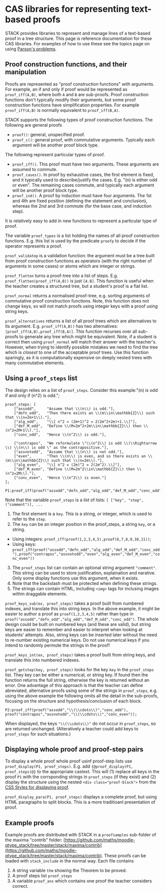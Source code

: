 # CAS libraries for representing text-based proofs

STACK provides libraries to represent and manage lines of a text-based proof in a tree structure.  This page is reference documentation for these CAS libraries.  For examples of how to use these see the topics page on using [Parson's problems](../Topics/Parsons.md).

## Proof construction functions, and their manipulation

Proofs are represented as "proof construction functions" with arguments.  For example, an if and only if proof would be represented as `proof_iff(A,B)`, where both `A` and `B` are sub-proofs. Proof construction functions don't typically modify their arguments, but some proof construction functions have simplification properties.  For example `proof_iff(A,B)` is normally equivalent to `proof_iff(B,A)`.

STACK supports the following types of proof construction functions.  The following are general proofs

* `proof()`: general, unspecified proof.
* `proof_c()`: general proof, with commutative arguments.  Typically each argument will be another proof block type.

The following represent particular types of proof.

* `proof_iff()`.  This proof must have two arguments.  These arguments are assumed to commute.
* `proof_cases()`. In proof by exhaustive cases, the first element is fixed, and it typically used to describe/justify the cases.  E.g. "\(n\) is either odd or even".  The remaining cases commute, and typically each argument will be another proof block type.
* `proof_ind()`.  A proof by induction must have four arguments.  The 1st and 4th are fixed position (defining the statement and conclusion), whereas the 2nd and 3rd commute (for the base case, and induction step).

It is relatively easy to add in new functions to represent a particular type of proof.

The variable `proof_types` is a list holding the names of all proof construction functions.   E.g. this list is used by the predicate `proofp` to decide if the operator represents a proof.

`proof_validatep` is a validation function: the argument must be a tree built from proof construction functions as operators (with the right number of arguments in some cases) or atoms which are integer or strings.

`proof_flatten` turns a proof-tree into a list of steps.  E.g. `proof_flatten(proof_iff(A,B))` is just `[A.B]`.  This function is useful when the teacher creates a structured tree, but a student's proof is a flat list.

`proof_normal` returns a normalised proof-tree, e.g. sorting arguments of commutative proof construction functions.  Note, this function does not change keys, so will not match proofs using integer keys with a proof using string keys.

`proof_alternatives` returns a list of all proof trees which are alternatives to its argument.  E.g. `proof_iff(A,B))` has two alternatives:  `[proof_iff(A,B),proof_iff(B,A)]`.  This function recurses over all sub-proofs to generate any tree which might be equivalent.  Note, if a student is correct then using `proof_normal` will match their answer with the teacher's.  However, when trying to identify possible mistakes we need to find the tree which is _closest_ to one of the acceptable proof trees.  Use this function sparingly, as it is computationally expensive on deeply nested trees with many commutative elements.

## Using a `proof_steps` list

The design relies on a list of `proof_steps`.   Consider this example:"\(n\) is odd if and only if \(n^2\) is odd.";

````
proof_steps: [
    ["assodd",     "Assume that \\(n\\) is odd."],
    ["defn_odd",   "Then there exists an \\(m\\in\\mathbb{Z}\\) such that \\(n=2m+1\\)."],
    ["alg_odd",    "\\[ n^2 = (2m+1)^2 = 2(2m^2+2m)+1.\\]"],
    ["def_M_odd",  "Define \\(M=2m^2+2m\\in\\mathbb{Z}\\) then \\(n^2=2M+1\\)."],
    ["conc_odd",   "Hence \\(n^2\\) is odd."],

    ["contrapos",  "We reformulate \"\\(n^2\\) is odd \\(\\Rightarrow \\) \\(n\\) is odd \" as the contrapositive."],
    ["assnotodd",  "Assume that \\(n\\) is not odd."],
    ["even",       "Then \\(n\\) is even, and so there exists an \\(m\\in\\mathbb{Z}\\) such that \\(n=2m\\)."],
    ["alg_even",   "\\[ n^2 = (2m)^2 = 2(2m^2).\\]"],
    ["def_M_even", "Define \\(M=2m^2\\in\\mathbb{Z}\\) then \\(n^2=2M\\)."],
    ["conc_even",  "Hence \\(n^2\\) is even."]
];

P1:proof_iff(proof("assodd","defn_odd","alg_odd","def_M_odd","conc_odd"),proof("contrapos","assnotodd","even","alg_even","def_M_even","conc_even"));
````

Note that the variable `proof_steps` is a _list_ of lists:  `[ ["key", "step", ("comment")], ...`

1. The first element is a `key`. This is a string, or integer, which is used to refer to the `step`.
2. The `key` can be an integer position in the proof_steps, a string `key`, or a string.
  * Using integers: `proof_iff(proof(1,2,3,4,5),proof(6,7,8,9,10,11))`;
  * Using keys: `proof_iff(proof("assodd","defn_odd","alg_odd","def_M_odd","conc_odd"),proof("contrapos","assnotodd","even","alg_even","def_M_even","conc_even"))`
3. The `proof_steps` list can contain an optional string argument `"comment"`.  This string can be used to store justification, explaination and narative.  Only some display functions use this argument, when it exists.
4. Note that the backslash must be protected when defining these strings.
5. The strings can contain HTML, including `<img>` tags for inclusing images within draggable elements.

`proof_keys_sub(ex, proof_steps)` takes a proof built from numbered indexes, and translate this into string keys.  In the above example, it might be easier to author a proof as `proof(1,2,3,4,5)` rather than type in `proof("assodd","defn_odd","alg_odd","def_M_odd","conc_odd")`. The whole design could be built on numbered keys (and these are valid), but string keys are easier to remember and easier to interpret when looking at students' attempts.  Also, string keys can be inserted later without the need to re-number existing numerical keys. Do not use numerical keys if you intend to randomly permute the strings in the proof!

`proof_keys_int(ex, proof_steps)` takes a proof built from string keys, and translate this into numbered indexes.

`proof_getstep(key, proof_steps)` looks for the key `key` in the `proof_steps` list.  They key can be either a numerical, or string key.  If found then the function returns the full string, otherwise the key is returned without an error.  One advantage of this approach is that the teacher can define abreviated, alternative proofs using some of the strings in `proof_steps`, e.g. using the above example the following omits all the detail in the sub-proofs, focusing on the structure and hypothesis/conclusion of each block.

````
P2:proof_iff(proof("assodd","\\(\\cdots\\)","conc_odd"), proof("contrapos","assnotodd","\\(\\cdots\\)","conc_even"));
````

When displayed, the keys `"\\(\\cdots\\)"` do not occur in `proof_steps`, so are returned unchanged.  (Alteratively a teacher could add keys to `proof_steps` for such situations.)

## Displaying whole proof and proof-step pairs

To display a whole proof whole proof usinf proof-step lists use `proof_display(P1, proof_steps)`.  E.g. add `{@proof_display(P1, proof_steps)@}` to the appropriate castext.  This will (1) replace all keys in the proof `P1` with the corrsponding strings in `proof_steps` (if they exist) and (2) display the structure using the nested `<div class="proof-block">` from the [CSS Styles for displaying proof](Proof_styles.md).

`proof_display_para(P1, proof_steps)` displays a complete proof, but using HTML paragraphs to split blocks.  This is a more traditioanl presentation of proof.

## Example proofs

Example proofs are distributed with STACK in a `proofsamples` sub-folder of the maxima "contrib" folder: [https://github.com/maths/moodle-qtype_stack/tree/master/stack/maxima/contrib](https://github.com/maths/moodle-qtype_stack/tree/master/stack/maxima/contrib).  These proofs can be loaded with `stack_include` in the normal way.  Each file contains

1. A string variable `thm` showing the Theorem to be proved.
2. A proof steps list `proof_steps`
3. A variable `proof_ans` which contains one proof the teacher considers correct.

